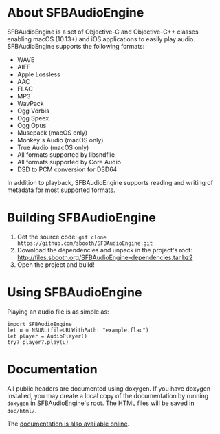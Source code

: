 About SFBAudioEngine
====================

SFBAudioEngine is a set of Objective-C and Objective-C++ classes enabling macOS (10.13+) and iOS applications to easily play audio.  SFBAudioEngine supports the following formats:

* WAVE
* AIFF
* Apple Lossless
* AAC
* FLAC
* MP3
* WavPack
* Ogg Vorbis
* Ogg Speex
* Ogg Opus
* Musepack (macOS only)
* Monkey's Audio (macOS only)
* True Audio (macOS only)
* All formats supported by libsndfile
* All formats supported by Core Audio
* DSD to PCM conversion for DSD64

In addition to playback, SFBAudioEngine supports reading and writing of metadata for most supported formats.

Building SFBAudioEngine
=======================

1. Get the source code: `git clone https://github.com/sbooth/SFBAudioEngine.git`
2. Download the dependencies and unpack in the project's root: http://files.sbooth.org/SFBAudioEngine-dependencies.tar.bz2
3. Open the project and build!

Using SFBAudioEngine
====================

Playing an audio file is as simple as:

~~~
import SFBAudioEngine
let u = NSURL(fileURLWithPath: "example.flac")
let player = AudioPlayer()
try? player?.play(u)
~~~

Documentation
=============

All public headers are documented using doxygen.  If you have doxygen installed, you may create a local copy of the documentation by running `doxygen` in SFBAudioEngine's root.  The HTML files will be saved in `doc/html/`.

The [documentation is also available online](http://sbooth.github.io/SFBAudioEngine/doc/).

